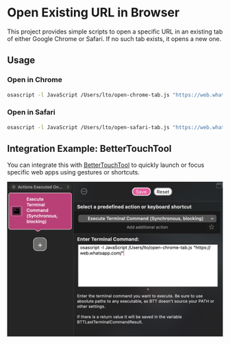 # Open Existing URL in Browser

This project provides simple scripts to open a specific URL in an existing tab of either Google Chrome or Safari. If no such tab exists, it opens a new one.

## Usage

### Open in Chrome

```sh
osascript -l JavaScript /Users/lto/open-chrome-tab.js "https://web.whatsapp.com/"
```

### Open in Safari

```sh
osascript -l JavaScript /Users/lto/open-safari-tab.js "https://web.whatsapp.com/"
```

## Integration Example: BetterTouchTool

You can integrate this with [BetterTouchTool](https://folivora.ai/) to quickly launch or focus specific web apps using gestures or shortcuts.

<img src="images/BetterTouchTools.png" alt="Example using BetterTouchTool" width="600">
